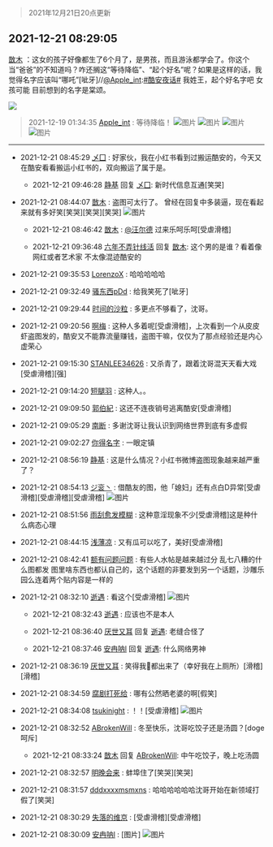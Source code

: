 > 2021年12月21日20点更新
<link rel="stylesheet" href="https://cdn.jsdelivr.net/gh/taotie6/sampleJSON@main/css/photo_show.css">
<meta name="referrer" content="no-referrer" />


 ## 2021-12-21 08:29:05 

 [㪚木](https://www.coolapk.com/feed/32263703?shareKey=Y2Y5ODUxOTE4NzZjNjFjMTMzMjY~) ：这女的孩子好像都生了6个月了，是男孩，而且游泳都学会了。你这个当“爸爸”的不知道吗？咋还搁这“等待降临”、“起个好名”呢？如果是这样的话，我觉得名字应该叫“哪吒”[呲牙]//<a class="feed-link-uname" href="/u/Apple_int">@Apple_int</a>:<a class="feed-link-tag" href="/t/酷安夜话?type=0">#酷安夜话#</a> 我姓王，起个好名字吧 女孩可能 目前想到的名字是棠颂。 

<div class="album">
<img class="img-item" src="https://image.coolapk.com/feed/2021/1221/08/1081091_aa68019c_6544_7641_458@1440x2290.jpeg" />
</div>

> 2021-12-19 01:34:35 
> [Apple_int](https://www.coolapk.com/feed/32220642?shareKey=YjA4ZGRmMzc2YTIyNjFjMTMzMjY~) : 等待降临！ 
![图片](https://image.coolapk.com/feed/2021/1219/01/4374681_328bd8e7_8873_8989_599@1080x1440.jpeg)
![图片](https://image.coolapk.com/feed/2021/1219/01/4374681_aa779c7a_8873_8997_902@1080x1440.jpeg)
![图片](https://image.coolapk.com/feed/2021/1219/01/4374681_c88f9a67_8873_9006_659@1080x1440.jpeg)
![图片](https://image.coolapk.com/feed/2021/1219/01/4374681_d4946fb1_8873_9015_854@1080x1440.jpeg)

 ------- 

- 2021-12-21 08:45:29 [乄囗](uid=759206) : 好家伙，我在小红书看到过搬运酷安的，今天又在酷安看看搬运小红书的，双向搬运了属于是。 

    - 2021-12-21 09:46:28 [静基](uid=1353091) 回复 [乄囗](uid=759206): 新时代信息互通[笑哭] 

- 2021-12-21 08:44:07 [㪚木](uid=1081091) : 盗图可太行了。
曾经在回复中多装逼，现在看起来就有多好笑[笑哭][笑哭][笑哭] ![图片](https://image.coolapk.com/feed/2021/1221/08/1081091_f65acaf5_7445_2252_334@1080x5021.png)

    - 2021-12-21 08:46:42 [㪚木](uid=1081091) : <a class="feed-link-uname" href="/u/汪尔德">@汪尔德</a> 过来乐呵乐呵[受虐滑稽] 

    - 2021-12-21 09:36:48 [六年不弄针线活](uid=8385282) 回复 [㪚木](uid=1081091): 这个男的是谁？看着像网红或者艺术家 不太像混迹酷安的 

- 2021-12-21 09:35:53 [LorenzoX](uid=645650) : 哈哈哈哈哈 

- 2021-12-21 09:32:49 [骚东西pDd](uid=1068330) : 给我笑死了[呲牙] 

- 2021-12-21 09:29:44 [时间的沙粒](uid=1600844) : 多更点不够看了，沈哥。 

- 2021-12-21 09:20:56 [啊梅](uid=3238080) : 这种人多着呢[受虐滑稽]，上次看到一个从皮皮虾盗图发的，酷安又不能靠流量赚钱，盗图干嘛，仅仅为了那点经验还是内心虚荣心 

- 2021-12-21 09:15:30 [STANLEE34626](uid=3325205) : 又杀青了，跟着沈哥混天天看大戏[受虐滑稽][强] 

- 2021-12-21 09:14:20 [短腿羽](uid=3861796) : 这种人。。 

- 2021-12-21 09:09:50 [郭伯紀](uid=2859803) : 这还不连夜销号逃离酷安[受虐滑稽] 

- 2021-12-21 09:05:29 [南断](uid=1225983) : 多谢沈哥让我认识到网络世界到底有多虚假 

- 2021-12-21 09:02:27 [你得名字](uid=3172248) : 一眼定镇 

- 2021-12-21 08:56:19 [静基](uid=1353091) : 这是什么情况？小红书微博盗图现象越来越严重了？ 

- 2021-12-21 08:54:13 [ジ衮丶](uid=494451) : 借酷友的图，他「媳妇」还有点白D异常[受虐滑稽][受虐滑稽][受虐滑稽] ![图片](https://image.coolapk.com/feed/2021/1221/08/494451_f75dc6ad_8051_8497_310@719x1215.jpeg)

- 2021-12-21 08:51:56 [雨刮愈发模糊](uid=994676) : 这种意淫现象不少[受虐滑稽]这是种什么病态心理 

- 2021-12-21 08:44:15 [浅薄凉](uid=1630624) : 又有瓜可以吃了，美好[受虐滑稽] 

- 2021-12-21 08:42:41 [额有问题问题](uid=3305937) : 有些人水帖是越来越过分 乱七八糟的什么图都发 图里啥东西也都认自己的，这个话题的非要发到另一个话题，沙雕乐园么连着两个贴内容是一样的 

- 2021-12-21 08:32:10 [逝遇](uid=2589293) : 看这个[受虐滑稽] ![图片](https://image.coolapk.com/feed/2021/1221/08/2589293_083e3fe7_6677_8154_21@1080x2400.jpeg)

    - 2021-12-21 08:32:43 [逝遇](uid=2589293) : 应该也不是本人 

    - 2021-12-21 08:36:40 [厌世又耳](uid=1689780) 回复 [逝遇](uid=2589293): 老缝合怪了 

    - 2021-12-21 08:37:46 [安冉呐l](uid=15825470) 回复 [逝遇](uid=2589293): 什么网络男神 

- 2021-12-21 08:36:19 [厌世又耳](uid=1689780) : 笑得我💩都出来了（幸好我在上厕所）[滑稽][滑稽] 

- 2021-12-21 08:34:59 [腐剧打死给](uid=1391153) : 哪有公然晒老婆的啊[假笑] 

- 2021-12-21 08:34:08 [tsukinight](uid=3450880) : ！！[受虐滑稽] ![图片](https://image.coolapk.com/feed/2021/1221/08/3450880_33ea00f7_6846_8328_459@519x876.jpeg)

- 2021-12-21 08:32:52 [ABrokenWill](uid=2811141) : 冬至快乐，沈哥吃饺子还是汤圆？[doge呵斥] 

    - 2021-12-21 08:33:24 [㪚木](uid=1081091) 回复 [ABrokenWill](uid=2811141): 中午吃饺子，晚上吃汤圆 

- 2021-12-21 08:32:57 [明晚会来](uid=2290635) : 蚌埠住了[笑哭][笑哭] 

- 2021-12-21 08:31:57 [dddxxxxmsmxns](uid=4124347) : 哈哈哈哈哈哈沈哥开始在新领域打假了[笑哭] 

- 2021-12-21 08:30:29 [失落的维京](uid=2065079) : [受虐滑稽][受虐滑稽] 

- 2021-12-21 08:30:09 [安冉呐l](uid=15825470) : [图片] ![图片](https://image.coolapk.com/feed/2021/1221/08/15825470_f098794e_6608_4541_37@720x956.jpeg)

